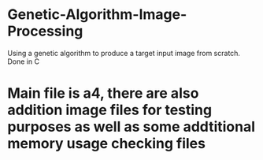 # Genetic-Algorithm-Image-Processing
Using a genetic algorithm to produce a target input image from scratch. Done in C

# Main file is a4, there are also addition image files for testing purposes as well as some addtitional memory usage checking files
